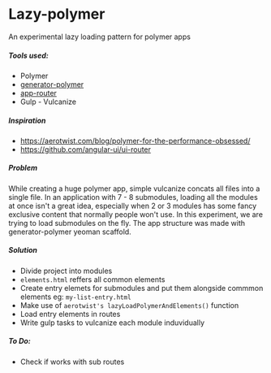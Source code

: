 # Lazy-polymer

An experimental lazy loading pattern for polymer apps

##### Tools used:
  - Polymer
  - [generator-polymer](https://github.com/yeoman/generator-polymer)
  - [app-router](https://github.com/erikringsmuth/app-router)
  - Gulp - Vulcanize

##### Inspiration 
  - https://aerotwist.com/blog/polymer-for-the-performance-obsessed/
  - https://github.com/angular-ui/ui-router

##### Problem
While creating a huge polymer app, simple vulcanize concats all files into a single file. In an application with 7 - 8 submodules, loading all the modules at once isn't a great idea, especially when 2 or 3 modules has some fancy exclusive content that normally people won't use. In this experiment, we are trying to load submodules on the fly. The app structure was made with generator-polymer yeoman scaffold.

##### Solution
  - Divide project into modules
  - `elements.html` reffers all common elements
  - Create entry elemets for submodules and put them alongside commmon elements eg: `my-list-entry.html`
  - Make use of `aerotwist's lazyLoadPolymerAndElements()` function
  - Load entry elements in routes
  - Write gulp tasks to vulcanize each module induvidually

##### To Do:
  - Check if works with sub routes

